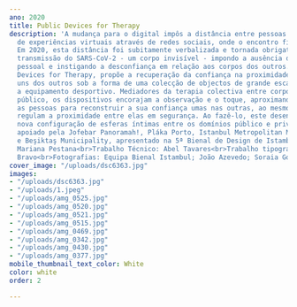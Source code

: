 ```yaml
---
ano: 2020
title: Public Devices for Therapy
description: 'A mudança para o digital impôs a distância entre pessoas com a promoção
  de experiências virtuais através de redes sociais, onde o encontro físico está ausente.
  Em 2020, esta distância foi subitamente verbalizada e tornada obrigatória pela rápida
  transmissão do SARS-CoV-2 - um corpo invisível - impondo a ausência de contacto
  pessoal e instigando a desconfiança em relação aos corpos dos outros.<br>Public
  Devices for Therapy, propõe a recuperação da confiança na proximidade dos corpos
  uns dos outros sob a forma de uma colecção de objectos de grande escala que se assemelham
  a equipamento desportivo. Mediadores da terapia colectiva entre corpos no espaço
  público, os dispositivos encorajam a observação e o toque, aproximando novamente
  as pessoas para reconstruir a sua confiança umas nas outras, ao mesmo tempo que
  regulam a proximidade entre elas em segurança. Ao fazê-lo, este desenho produz uma
  nova configuração de esferas íntimas entre os domínios público e privado.<br><br>Projeto
  apoiado pela Jofebar Panoramah!, Pláka Porto, Istanbul Metropolitan Municipality
  e Beşiktaş Municipality, apresentado na 5ª Bienal de Design de Istambul.<br><br>Curadoria:
  Mariana Pestana<br>Trabalho Técnico: Abel Tavares<br>Trabalho tipográfico: Joana
  Bravo<br>Fotografias: Equipa Bienal Istambul; João Azevedo; Soraia Gomes Teixeira'
cover_image: "/uploads/dsc6363.jpg"
images:
- "/uploads/dsc6363.jpg"
- "/uploads/1.jpeg"
- "/uploads/amg_0525.jpg"
- "/uploads/amg_0520.jpg"
- "/uploads/amg_0521.jpg"
- "/uploads/amg_0515.jpg"
- "/uploads/amg_0469.jpg"
- "/uploads/amg_0342.jpg"
- "/uploads/amg_0430.jpg"
- "/uploads/amg_0377.jpg"
mobile_thumbnail_text_color: White
color: white
order: 2

---
```


